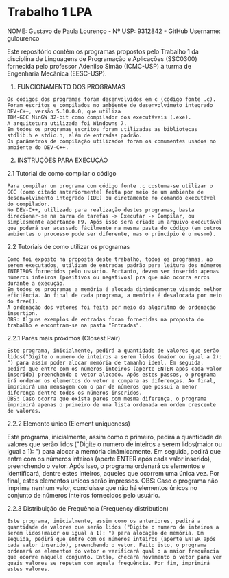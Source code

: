 # Trabalho 1 LPA

  NOME: Gustavo de Paula Lourenço           -          Nº USP: 9312842            -         GitHub Username: gulourenco
  
  Este repositório contém os programas propostos pelo Trabalho 1 da disciplina de Linguagens de Programação e Aplicações (SSC0300) fornecida pelo professor Adenilso Simão (ICMC-USP) à turma de Engenharia Mecânica (EESC-USP).
  
  1. FUNCIONAMENTO DOS PROGRAMAS

    Os códigos dos programas foram desenvolvidos em c (código fonte .c).
    Foram escritos e compilados no ambiente de desenvolvimeto integrado DEV-C++, versão 5.10.0.0, que utiliza
    TDM-GCC MinGW 32-bit como compilador dos executáveis (.exe). 
    A arquitetura utilizada foi Windowns 7.
    Em todos os programas escritos foram utilizadas as bibliotecas stdlib.h e stdio.h, além de entradas padrão.
    Os parâmetros de compilação utilizados foram os comumentes usados no ambiente do DEV-C++.

  2. INSTRUÇÕES PARA EXECUÇÃO

  2.1 Tutorial de como compilar o código
  
    Para compilar um programa com código fonte .c costuma-se utilizar o GCC (como citado anteriormente) feita por meio de um ambiente de desenvolvimento integrado (IDE) ou diretamente no comando executável do compilador. 
    No DEV-C++, utilizado para realização destes programas, basta direcionar-se na barra de tarefas -> Executar -> Compilar, ou simplesmente apertando F9. Após isso será criado um arquivo executável que poderá ser acessado fácilmente na mesma pasta do código (em outros ambientes o processo pode ser diferente, mas o princípio é o mesmo).
    
  2.2 Tutoriais de como utilizar os programas
  
    Como foi exposto na proposta deste trabalho, todos os programas, ao serem executados, utilizam de entradas padrão para leitura dos números INTEIROS fornecidos pelo usuário. Portanto, devem ser inserido apenas números inteiros (positivos ou negativos) pra que não ocorra erros durante a execução. 
    Em todos os programas a memória é alocada dinâmicamente visando melhor eficiência. Ao final de cada programa, a memória é desalocada por meio do free().
    A ordenação dos vetores foi feita por meio do algoritmo de ordenação insertion.
    OBS: Alguns exemplos de entradas foram fornecidas na proposta do trabalho e encontram-se na pasta "Entradas".

  2.2.1 Pares mais próximos (Closest Pair)
    
    Este programa, inicialmente, pedirá a quantidade de valores que serão lidos("Digite o numero de inteiros a serem lidos (maior ou igual a 2): ") para assim poder alocar memória de tamanho ideal. Em seguida, pedirá que entre com os números inteiros (aperte ENTER após cada valor inserido) preenchendo o vetor alocado. Após estes passos, o programa irá ordenar os elementos do vetor e compara as diferenças. Ao final, imprimirá uma mensagem com o par de números que possui a menor diferença dentre todos os números inseridos. 
    OBS: Caso ocorra que exista pares com mesma diferença, o programa imprimirá apenas o primeiro de uma lista ordenada em ordem crescente de valores.
      
  2.2.2 Elemento único (Element uniqueness)
    
   Este programa, inicialmente, assim como o primeiro, pedirá a quantidade de valores que serão lidos ("Digite o numero de inteiros a serem lidos(maior ou igual a 1): ") para alocar a memória dinâmicamente. Em seguida, pedirá que entre com os números inteiros (aperte ENTER após cada valor inserido), preenchendo o vetor. Após isso, o programa ordenará os elementos e identificará, dentre estes inteiros, aqueles que ocorrem uma única vez. Por final, estes elementos unicos serão impressos.
   OBS: Caso o programa não imprima nenhum valor, concluisse que não há elementos únicos no conjunto de números inteiros fornecidos pelo usuário.
      
  2.2.3 Distribuição de Frequência (Frequency distribution)
    
    Este programa, inicialmente, assim como os anteriores, pedirá a quantidade de valores que serão lidos ("Digite o numero de inteiros a serem lidos(maior ou igual a 1): ") para alocação de memória. Em seguida, pedirá que entre com os números inteiros (aperte ENTER após cada valor inserido), preenchendo o vetor. Feito isto, o programa ordenará os elementos do vetor e verificará qual o a maior frequência que ocorre naquele conjunto. Então, checará novamento o vetor para ver quais valores se repetem com aquela frequência. Por fim, imprimirá estes valores.
